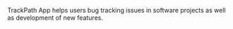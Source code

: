 TrackPath App helps users bug tracking issues in software projects as well as development of new features.
